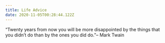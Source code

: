 ```yaml
---
title: Life Advice
date: 2020-11-05T00:28:44.122Z
---
```

“Twenty years from now you will be more disappointed by the things that you didn’t do than by the ones you did do.”– Mark Twain